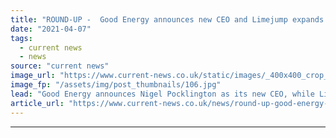 ```yaml
---
title: "ROUND-UP -  Good Energy announces new CEO and Limejump expands leadership team"
date: "2021-04-07"
tags: 
  - current news
  - news
source: "current news"
image_url: "https://www.current-news.co.uk/static/images/_400x400_crop_center-center/Nigel-Pocklington-CEO-credit-Good-Energy.jpg"
image_fp: "/assets/img/post_thumbnails/106.jpg"
lead: "Good Energy announces Nigel Pocklington as its new CEO, while Limejump appoints both a new CTO and COO."
article_url: "https://www.current-news.co.uk/news/round-up-good-energy-announces-new-ceo-and-limejump-expands-leadership-team?utm_source=rss-feeds&utm_medium=rss&utm_campaign=rss"
---
```


---
